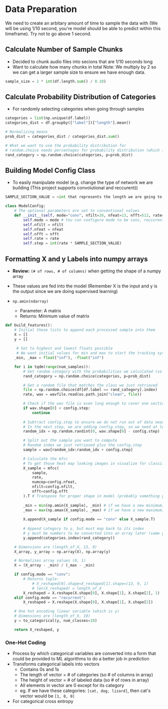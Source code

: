 # Data Preparation
We need to create an arbitary amount of time to sample the data with (We will be using 1/10 second, you're model should be able to predict within this timeframe). Try not to go above 1 second.

## Calculate Number of Sample Chunks
- Decided to chunk audio files into secions that are 1/10 seconds long
- Want to calculate how many chunks in total 
Note: We multiply by 2 so we can get a larger sample size to ensure we have enough data.
```python
sample_size = 2 * int(df.length.sum() / 0.10)
```

## Calculate Probability Distribution of Categories

- For randomly selecting categories when going through samples

```python
categories = list(np.unique(df.label))
categories_dist = df.groupby(["label"])["length"].mean()

# Normalizing means
prob_dist = categories_dist / categories_dist.sum()

# What we want to use the probability distribution for
# random.choice needs percentages for probability distribution (which is why we normalized)
rand_category = np.random.choice(categories, p=prob_dist)
```

## Building Model Config Class

- To easily manipulate model (e.g. change the type of network we are building (This project supports convolutional and reccurent))

```python
SAMPLE_SECTION_VALUE = <int that represents the length we are going to chunk the data>

class ModelConfig:
  	# The optional parameters are set to conventional values
    def __init__(self, mode="conv", nfilt=26, nfeat=13, nfft=512, rate=16000):
        self.mode = mode # You can configure mode to be conv, reccurent, etc.
        self.nfilt = nfilt
        self.nfeat = nfeat
        self.nfft = nfft
        self.rate = rate
        self.step = int(rate * SAMPLE_SECTION_VALUE) 
```

## Formatting X and y Labels into numpy arrays

- **Review:** `(# of rows, # of columns)` when getting the shape of a numpy array

- These values are fed into the model (Remember X is the input and y is the output since we are doing supervised learning)
- `np.amin(ndarray)`
  -  Parameter: A matrix
  -  Returns: Minimum value of matrix

```python
def build_features():
  	# Initial these lists to append each processed sample into them
    X = []
    y = []
    
     # Set to highest and lowest floats possible
     # We want initial values for min and max to start the tracking system in the for loop
    _min, _max = float("inf"), -float("inf")

    for i in tqdm(range(num_samples)):
        # Get random category with the probabilities we calculated (so that we can also account for wavfile lengths) 
        rand_category = np.random.choice(categories, p=prob_dist)

        # Get a random file that matches the class we just retrieved
        file = np.random.choice(df[df.label == rand_category].index)
        rate, wav = wavfile.read(os.path.join("clean", file))

        # Check if the wav file is even long enough to cover one section
        if wav.shape[0] < config.step:
            continue
        
        # Subtract config.step to ensure we do not run out of data nearing the end of a sample
        # In the next step, we are adding config.step, so we need at least config.step more room to increase
        random_idx = np.random.randint(0, wav.shape[0] - config.step)

        # Split out the sample you want to compute 
        # Random index we just retrieved plus the config.step
        sample = wav[random_idx:random_idx + config.step]

        # Calculate the mfcc
        # To get those heat map looking images in visualize for classification
        X_sample = mfcc(
            sample, 
            rate, 
            numcep=config.nfeat,
            nfilt=config.nfilt,
            nfft=config.nfft
        ).T # Transpose for proper shape in model (probably something you can see more clear later)
    
        _min = min(np.amin(X_sample), _min) # if we have a new minimum, update
        _max = max(np.amax(X_sample), _max) # if we have a new maximum, update
        
        X.append(X_sample if config.mode == "conv" else X_sample.T) 
        
        # Append category to y, but must map back to its index
        # y must be numbers to be converted into an array later (same goes for X)
        y.append(categories.index(rand_category))

    # Dimensions are (length_of_X, 13, 9)
    X_array, y_array = np.array(X), np.array(y)

    # Normalizes array values (0, 1)
    X = (X_array - _min) / (_max - _min)

    if config.mode == "conv":
        # Returns tuple:
            # X_reshaped[0].shape=X_reshaped[1].shape=(13, 9, 1)
            # len(X_reshaped) = length_of_X
        X_reshaped = X.reshape(X.shape[0], X.shape[1], X.shape[2], 1)
    elif config.mode == "recurrent":
        X_reshaped = X.reshape(X.shape[0], X.shape[1], X.shape[2])

    # One hot encoding linear variable (which is y)
    # Dimensions are (length_of_X, 10)
    y = to_categorical(y, num_classes=10)

    return X_reshaped, y
```

### One-Hot Coding

- Process by which categorical variables are converted into a form that could be provided to ML algorithms to do a better job in prediction
- Transforms categorical labels into vectors
  - Contains 0s and 1s
  - The length of vector = # of categories (so # of columns in array)
  - The height of vector = # of labeled data (so # of rows in array)
  - All elements in vector are 0 except for its category
  - eg. If we have these categories: `[cat, dog, lizard]`, then cat's vector would be `[1, 0, 0]`
- For categorical cross entropy





















